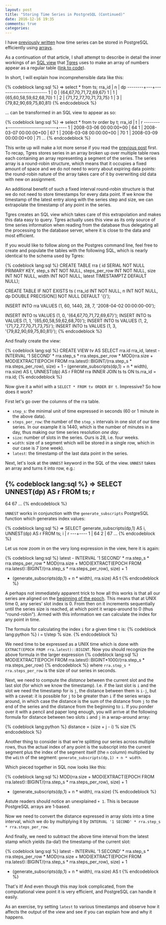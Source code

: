 ```yaml
---
layout: post
title: "Storing Time Series in PostgreSQL (Continued)"
date: 2016-12-16 19:35
comments: true
categories:
---
```


I have [previously written](/blog/2015/09/23/storing-time-series-in-postgresql-efficiently/) how
time series can be stored in PostgreSQL efficiently using [arrays](https://www.postgresql.org/docs/current/static/arrays.html).


As a continuation of that article, I shall attempt to describe in detail the inner workings of an
[SQL view](https://en.wikipedia.org/wiki/View_(SQL)) that [Tgres](https://github.com/tgres/tgres) uses to
make an array of numbers appear as a regular table
([link to code](https://github.com/tgres/tgres/blob/bc718e3999650b7aab934517179ea47632530d28/serde/postgres.go#L235-L242)).

In short, I will explain how incomprehensible data like this:

{% codeblock lang:sql %}
=> select * from ts;
 rra_id | n |           dp
--------+---+------------------------
      1 | 0 | {64,67,70,71,72,69,67}
      1 | 1 | {65,60,58,59,62,68,70}
      1 | 2 | {71,72,77,70,71,73,75}
      1 | 3 | {79,82,90,69,75,80,81}
{% endcodeblock %}

... can be transformed in an SQL view to appear as so:

{% codeblock lang:sql %}
=> select * from tv order by t;
 rra_id |           t            | r
--------+------------------------+----
      1 | 2008-03-06 00:00:00+00 | 64
      1 | 2008-03-07 00:00:00+00 | 67
      1 | 2008-03-08 00:00:00+00 | 70
      1 | 2008-03-09 00:00:00+00 | 71
...
{% endcodeblock %}

This write up will make a lot more sense if you read the
[previous post](/blog/2015/09/23/storing-time-series-in-postgresql-efficiently/) first.
To recap, Tgres stores series in an array broken up over multiple
table rows each containing an array representing a segment of the
series. The series array is a round-robin structure, which means
that it occupies a fixed amount of space and we do not need to worry
about expiring data points: the round-robin nature of the array
takes care of it by overwriting old data with new on assignment.

An additional benefit of such a fixed interval round-robin structure
is that we do not need to store timestamps for every data point. If we
know the timestamp of the latest entry along with the series step and size,
we can extrapolate the timestamp of any point in the series.

Tgres creates an SQL view which takes care of this extrapolation and
makes this data easy to query. Tgres actually uses this view as its
only source of time series information when reading from the database
thus delegating all the processing to the database server, where it is
close to the data and most efficient.

If you would like to follow along on the Postgres command line, feel
free to create and populate the tables with the following SQL, which
is nearly identical to the schema used by Tgres:

{% codeblock lang:sql %}
CREATE TABLE rra (
  id SERIAL NOT NULL PRIMARY KEY,
  step_s INT NOT NULL,
  steps_per_row INT NOT NULL,
  size INT NOT NULL,
  width INT NOT NULL,
  latest TIMESTAMPTZ DEFAULT NULL);

CREATE TABLE IF NOT EXISTS ts (
  rra_id INT NOT NULL,
  n INT NOT NULL,
  dp DOUBLE PRECISION[] NOT NULL DEFAULT '{}');

INSERT INTO rra VALUES (1, 60, 1440, 28, 7, '2008-04-02 00:00:00-00');

INSERT INTO ts VALUES (1, 0, '{64,67,70,71,72,69,67}');
INSERT INTO ts VALUES (1, 1, '{65,60,58,59,62,68,70}');
INSERT INTO ts VALUES (1, 2, '{71,72,77,70,71,73,75}');
INSERT INTO ts VALUES (1, 3, '{79,82,90,69,75,80,81}');
{% endcodeblock %}

And finally create the view:

{% codeblock lang:sql %}
CREATE VIEW tv AS
  SELECT rra.id rra_id,
         latest - INTERVAL '1 SECOND' * rra.step_s * rra.steps_per_row *
           MOD(rra.size + MOD(EXTRACT(EPOCH FROM rra.latest)::BIGINT/(rra.step_s * rra.steps_per_row), size) + 1
           - (generate_subscripts(dp,1) + n * width), rra.size) AS t,
         UNNEST(dp) AS r
    FROM rra
   INNER JOIN ts ts ON ts.rra_id = rra.id;
{% endcodeblock %}

Now give it a whirl with a `SELECT * FROM tv ORDER BY t`. Impressive? So how does it work?

First let's go over the columns of the rra table.

* `step_s`: the minimal unit of time expressed in seconds (60 or 1 minute in the above data).
* `steps_per_row`: the number of the `step_s` intervals in one slot of our time series.
   In our example it is 1440, which is the number of minutes in a day, thus making our time series
   resolution _one day_.
* `size`: number of slots in the series. Ours is 28, i.e. four weeks.
* `width`: size of a segment which will be stored in a single row, which in our case
   is 7 (one week).
* `latest`: the timestamp of the last data point in the series.

Next, let's look at the `UNNEST` keyword in the SQL of the view. `UNNEST` takes an array and turns it into row, e.g.:

{% codeblock lang:sql %}
=> SELECT UNNEST(dp) AS r FROM ts;
 r
----
 64
 67
...
{% endcodeblock %}

`UNNEST` works in conjunction with the `generate_subscripts`
PostgreSQL function which generates index values:

{% codeblock lang:sql %}
=> SELECT generate_subscripts(dp,1) AS i, UNNEST(dp) AS r FROM ts;
 i | r
---+----
 1 | 64
 2 | 67
...
{% endcodeblock %}

Let us now zoom in on the very long expression in the view, here it is again:

{% codeblock lang:sql %}
latest - INTERVAL '1 SECOND' * rra.step_s * rra.steps_per_row *
  MOD(rra.size + MOD(EXTRACT(EPOCH FROM rra.latest)::BIGINT/(rra.step_s * rra.steps_per_row), size) + 1
  - (generate_subscripts(dp,1) + n * width), rra.size) AS t
{% endcodeblock %}

A perhaps not immediately apparent trick to how all this works is that all
our series are aligned
on the [beginning of the epoch](https://en.wikipedia.org/wiki/Unix_time).
This means that at UNIX time 0, any series' slot index is 0. From then on it
increments sequentially until the series size is reached, at which point
it wraps-around to 0 (thus "round-robin"). Armed with this information we
can calculate the index for any point in time.

The formula for calculating the index `i` for a given time `t` is:
{% codeblock lang:python %}
i = t/step % size.
{% endcodeblock %}

We need time to be expressed as a UNIX time which is done
with `EXTRACT(EPOCH FROM rra.latest)::BIGINT`. Now you should recognize
the above formula in the larger
expression
{% codeblock lang:sql %}
MOD(EXTRACT(EPOCH FROM rra.latest)::BIGINT*1000/(rra.step_s * rra.steps_per_row)
{% endcodeblock %}
where `rra.step_s * rra.steps_per_row` is the size of our series in seconds.

Next, we need to compute the _distance_ between the current slot and the
last slot (for which we know the timestamp). I.e. if the last slot is `i` and the slot we need the
timestamp for is `j`, the distance between them is `i-j`, but with a
caveat: it is possible for `j` to be greater than `i` if the series
wraps around, in which case the distance is the sum of the distance from
`j` to the end of the series and the distance from the beginning to
`i`. If you ponder over it with a pencil and paper long enough, you
will arrive at the following formula for distance between two slots
`i` and `j` in a wrap-around array:

{% codeblock lang:python %}
distance = (size + j - i) % size
{% endcodeblock %}

Another thing to consider is that we're splitting our series across
multiple rows, thus the actual index of any point is the subscript
into the current segment plus the index of the segment itself (the `n`
column) multiplied by the `wdith` of the segment: `generate_subscripts(dp,1) + n * width`.

Which pieced together in SQL now looks like this:

{% codeblock lang:sql %}
MOD(rra.size + MOD(EXTRACT(EPOCH FROM rra.latest)::BIGINT/(rra.step_s * rra.steps_per_row), size) + 1
  - (generate_subscripts(dp,1) + n * width), rra.size)
{% endcodeblock %}

Astute readers should notice an unexplained `+ 1`. This is because
PostgreSQL arrays are 1-based.

Now we need to convert the distance expressed in array slots into
a time interval, which we do by multiplying it by
`INTERVAL '1 SECOND' * rra.step_s * rra.steps_per_row`.

And finally, we need to subtract the above time interval from the
latest stamp which yields (ta-da!) the timestamp of the current slot:

{% codeblock lang:sql %}
latest - INTERVAL '1 SECOND' * rra.step_s * rra.steps_per_row *
  MOD(rra.size + MOD(EXTRACT(EPOCH FROM rra.latest)::BIGINT/(rra.step_s * rra.steps_per_row), size) + 1
  - (generate_subscripts(dp,1) + n * width), rra.size) AS t
{% endcodeblock %}

That's it! And even though this may look complicated, from the
computational view point it is very efficient, and PostgreSQL can
handle it easily.

As an exercise, try setting `latest` to various timestamps and observe
how it affects the output of the view and see if you can explain how
and why it happens.
